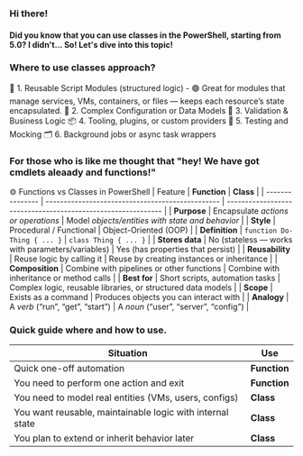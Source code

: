 ### Hi there!
#### Did you know that you can use classes in the PowerShell, starting from 5.0? I didn't... So! Let's dive into this topic! 

### Where to use classes approach?
🧩 1. Reusable Script Modules (structured logic) - 🟢 Great for modules that manage services, VMs, containers, or files — keeps each resource’s state encapsulated.
🧰 2. Complex Configuration or Data Models
🧾 3. Validation & Business Logic
📦 4. Tooling, plugins, or custom providers
🧪 5. Testing and Mocking
🗂️ 6. Background jobs or async task wrappers

### For those who is like me thought that "hey! We have got cmdlets aleaady and functions!"

⚙️ Functions vs Classes in PowerShell
| Feature         | **Function**                                     | **Class**                                                    |
| --------------- | ------------------------------------------------ | ------------------------------------------------------------ |
| **Purpose**     | Encapsulate *actions or operations*              | Model *objects/entities with state and behavior*             |
| **Style**       | Procedural / Functional                          | Object-Oriented (OOP)                                        |
| **Definition**  | `function Do-Thing { ... }`                      | `class Thing { ... }`                                        |
| **Stores data** | No (stateless — works with parameters/variables) | Yes (has properties that persist)                            |
| **Reusability** | Reuse logic by calling it                        | Reuse by creating instances or inheritance                   |
| **Composition** | Combine with pipelines or other functions        | Combine with inheritance or method calls                     |
| **Best for**    | Short scripts, automation tasks                  | Complex logic, reusable libraries, or structured data models |
| **Scope**       | Exists as a command                              | Produces objects you can interact with                       |
| **Analogy**     | A *verb* (“run”, “get”, “start”)                 | A *noun* (“user”, “server”, “config”)                        |


### Quick guide where and how to use.
| Situation                                                 | Use          |
| --------------------------------------------------------- | ------------ |
| Quick one-off automation                                  | **Function** |
| You need to perform one action and exit                   | **Function** |
| You need to model real entities (VMs, users, configs)     | **Class**    |
| You want reusable, maintainable logic with internal state | **Class**    |
| You plan to extend or inherit behavior later              | **Class**    |
